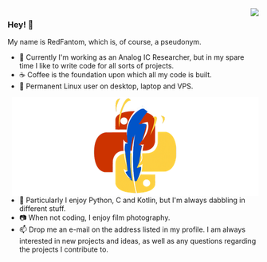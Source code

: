 <img align="right" src="https://github-readme-stats.vercel.app/api?username=RedFantom&count_private=true&show_icons=true">

### Hey! :wave:

My name is RedFantom, which is, of course, a pseudonym.
- :telescope: Currently I'm working as an Analog IC Researcher, but in my spare time I like to write code for all sorts of projects.
- :coffee: Coffee is the foundation upon which all my code is built.
- :penguin: Permanent Linux user on desktop, laptop and VPS.

<a href="https://github.com/TkinterEP"><img align="right" src="https://github.com/RedFantom/RedFantom/raw/master/TkinterEP_Logo_w_padding.png" alt="Visit TkinterEP" style="padding: 100px,100px;"></a>

- :snake: Particularly I enjoy Python, C and Kotlin, but I'm always dabbling in 
  different stuff. 
- :camera: When not coding, I enjoy film photography.
- :mailbox: Drop me an e-mail on the address listed in my profile. I am always interested in new projects and ideas, as well as any questions regarding the projects I contribute to.

<!--
**RedFantom/RedFantom** is a ✨ _special_ ✨ repository because its `README.md` (this file) appears on your GitHub profile.

Here are some ideas to get you started:

- 🔭 I’m currently working on ...
- 🌱 I’m currently learning ...
- 👯 I’m looking to collaborate on ...
- 🤔 I’m looking for help with ...
- 💬 Ask me about ...
- 📫 How to reach me: ...
- 😄 Pronouns: ...
- ⚡ Fun fact: ...
-->
